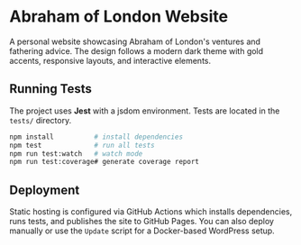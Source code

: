 # Abraham of London Website

A personal website showcasing Abraham of London's ventures and fathering advice. The design follows a modern dark theme with gold accents, responsive layouts, and interactive elements.

## Running Tests

The project uses **Jest** with a jsdom environment. Tests are located in the `tests/` directory.

```bash
npm install          # install dependencies
npm test             # run all tests
npm run test:watch   # watch mode
npm run test:coverage# generate coverage report
```

## Deployment

Static hosting is configured via GitHub Actions which installs dependencies, runs tests, and publishes the site to GitHub Pages. You can also deploy manually or use the `Update` script for a Docker-based WordPress setup.
